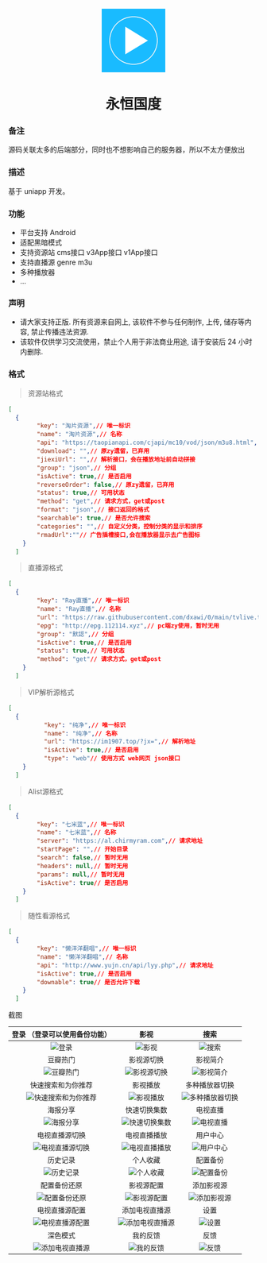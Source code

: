 <p align="center">
<img width="128" src="https://raw.githubusercontent.com/qallen028/ZyPlayer/main/logo.png" >
</p>
<h1 align="center">永恒国度</h1>

### 备注

源码关联太多的后端部分，同时也不想影响自己的服务器，所以不太方便放出

### 描述

基于 uniapp 开发。

### 功能

- 平台支持 Android
- 适配黑暗模式
- 支持资源站 cms接口 v3App接口 v1App接口
- 支持直播源 genre m3u
- 多种播放器 
- ...

### 声明

- 请大家支持正版. 所有资源来自网上, 该软件不参与任何制作, 上传, 储存等内容, 禁止传播违法资源.
- 该软件仅供学习交流使用，禁止个人用于非法商业用途, 请于安装后 24 小时内删除.


### 格式

> 资源站格式
```json
[
  {
        "key": "淘片资源",// 唯一标识
        "name": "淘片资源",// 名称
        "api": "https://taopianapi.com/cjapi/mc10/vod/json/m3u8.html", // 请求接口
        "download": "",// 原zy遗留，已弃用
        "jiexiUrl": "",// 解析接口，会在播放地址前自动拼接
        "group": "json",// 分组
        "isActive": true,// 是否启用
        "reverseOrder": false,// 原zy遗留，已弃用
        "status": true,// 可用状态
        "method": "get",// 请求方式，get或post
        "format": "json",// 接口返回的格式
        "searchable": true,// 是否允许搜索
        "categories": "",// 自定义分类，控制分类的显示和排序
        "rmadUrl":""// 广告插槽接口,会在播放器显示去广告图标
    }
  ]
```
> 直播源格式
```json
[
  {
        "key": "Ray直播",// 唯一标识
        "name": "Ray直播",// 名称
        "url": "https://raw.githubusercontent.com/dxawi/0/main/tvlive.txt",// 请求地址
        "epg": "http://epg.112114.xyz",// pc端zy使用，暂时无用
        "group": "默認",// 分组
        "isActive": true,// 是否启用
        "status": true,// 可用状态
        "method": "get"// 请求方式，get或post
    }
  ]
```
> VIP解析源格式
```json
[
  {
          "key": "纯净",// 唯一标识
          "name": "纯净",// 名称
          "url": "https://im1907.top/?jx=",// 解析地址
          "isActive": true,// 是否启用
          "type": "web"// 使用方式 web网页 json接口
    }
  ]
```

> Alist源格式
```json
[
  {
        "key": "七米蓝",// 唯一标识
      	"name": "七米蓝",// 名称
      	"server": "https://al.chirmyram.com",// 请求地址
      	"startPage": "",// 开始目录
      	"search": false,// 暂时无用
      	"headers": null,// 暂时无用
      	"params": null,// 暂时无用
      	"isActive": true// 是否启用
    }
  ]
```

> 随性看源格式
```json
[
  {
        "key": "懒洋洋翻唱",// 唯一标识
        "name": "懒洋洋翻唱",// 名称
        "api": "http://www.yujn.cn/api/lyy.php",// 请求地址
        "isActive": true,// 是否启用
        "downable": true// 是否允许下载
    }
  ]
```

<summary>截图</summary>

| 登录 （登录可以使用备份功能） | 影视 | 搜索 |
| :-----------------------------------: | :--: |:---: |
| ![登录](https://ghproxy.com/https://raw.githubusercontent.com/qallen028/ZyPlayer/main/Screenshot_20230626-143044.png) | ![影视](https://ghproxy.com/https://raw.githubusercontent.com/qallen028/ZyPlayer/main/Screenshot_20230626-143143.png) | ![搜索](https://ghproxy.com/https://raw.githubusercontent.com/qallen028/ZyPlayer/main/Screenshot_20230626-144457.png) |
| 豆瓣热门|影视源切换|影视简介|
|  ![豆瓣热门](https://ghproxy.com/https://raw.githubusercontent.com/qallen028/ZyPlayer/main/Screenshot_20230626-143154.png) | ![影视源切换](https://ghproxy.com/https://raw.githubusercontent.com/qallen028/ZyPlayer/main/Screenshot_20230626-143205.png) | ![影视简介](https://ghproxy.com/https://raw.githubusercontent.com/qallen028/ZyPlayer/main/Screenshot_20230626-143218.png) |
| 快速搜索和为你推荐 | 影视播放 | 多种播放器切换 |
|  ![快速搜索和为你推荐](https://ghproxy.com/https://raw.githubusercontent.com/qallen028/ZyPlayer/main/Screenshot_20230626-143242.png) | ![影视播放](https://ghproxy.com/https://raw.githubusercontent.com/qallen028/ZyPlayer/main/Screenshot_20230626-143302.png) | ![多种播放器切换](https://ghproxy.com/https://raw.githubusercontent.com/qallen028/ZyPlayer/main/Screenshot_20230626-145005.png) |
| 海报分享 | 快速切换集数 | 电视直播 |
| ![海报分享](https://ghproxy.com/https://raw.githubusercontent.com/qallen028/ZyPlayer/main/Screenshot_20230626-143353.png) | ![快速切换集数](https://ghproxy.com/https://raw.githubusercontent.com/qallen028/ZyPlayer/main/Screenshot_20230626-143409.png) | ![电视直播](https://ghproxy.com/https://raw.githubusercontent.com/qallen028/ZyPlayer/main/Screenshot_20230626-143424.png) |
| 电视直播源切换 | 电视直播播放 | 用户中心 |
| ![电视直播源切换](https://ghproxy.com/https://raw.githubusercontent.com/qallen028/ZyPlayer/main/Screenshot_20230626-143430.png) | ![电视直播播放](https://ghproxy.com/https://raw.githubusercontent.com/qallen028/ZyPlayer/main/Screenshot_20230626-143447.png) | ![用户中心](https://ghproxy.com/https://raw.githubusercontent.com/qallen028/ZyPlayer/main/Screenshot_20230626-143556.png) |
| 历史记录 | 个人收藏 | 配置备份 
| ![历史记录](https://ghproxy.com/https://raw.githubusercontent.com/qallen028/ZyPlayer/main/Screenshot_20230626-143622.png) | ![个人收藏](https://ghproxy.com/https://raw.githubusercontent.com/qallen028/ZyPlayer/main/Screenshot_20230626-143629.png) | ![配置备份](https://ghproxy.com/https://raw.githubusercontent.com/qallen028/ZyPlayer/main/Screenshot_20230626-143640.png) |
| 配置备份还原 | 影视源配置 | 添加影视源 |
| ![配置备份还原](https://ghproxy.com/https://raw.githubusercontent.com/qallen028/ZyPlayer/main/Screenshot_20230626-143647.png) | ![影视源配置](https://ghproxy.com/https://raw.githubusercontent.com/qallen028/ZyPlayer/main/Screenshot_20230626-143701.png) | ![添加影视源](https://ghproxy.com/https://raw.githubusercontent.com/qallen028/ZyPlayer/main/Screenshot_20230626-143709.png) |
| 电视直播源配置 | 添加电视直播源 | 设置 |
| ![电视直播源配置](https://ghproxy.com/https://raw.githubusercontent.com/qallen028/ZyPlayer/main/Screenshot_20230626-143726.png) | ![添加电视直播源](https://ghproxy.com/https://raw.githubusercontent.com/qallen028/ZyPlayer/main/Screenshot_20230626-143731.png) | ![设置](https://ghproxy.com/https://raw.githubusercontent.com/qallen028/ZyPlayer/main/Screenshot_20230626-143744.png) |
| 深色模式 | 我的反馈 | 反馈 |
| ![添加电视直播源](https://ghproxy.com/https://raw.githubusercontent.com/qallen028/ZyPlayer/main/Screenshot_20230626-144009.png) | ![我的反馈](https://ghproxy.com/https://raw.githubusercontent.com/qallen028/ZyPlayer/main/Screenshot_20230626-144049.png) | ![反馈](https://ghproxy.com/https://raw.githubusercontent.com/qallen028/ZyPlayer/main/Screenshot_20230626-144114.png) |

